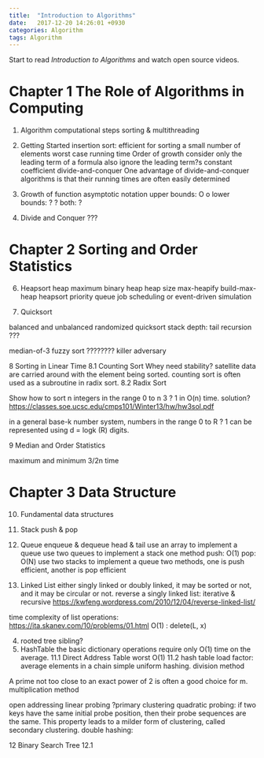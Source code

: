 ```yaml
---
title:  "Introduction to Algorithms"
date:   2017-12-20 14:26:01 +0930
categories: Algorithm
tags: Algorithm
---
```

Start to read _Introduction to Algorithms_ and watch open source videos.
<!-- more -->

Chapter 1 The Role of Algorithms in Computing
=====

1. Algorithm
	computational steps
	sorting & multithreading
2. Getting Started
	insertion sort: efficient for sorting a small number of elements
	worst case running time
	Order of growth
		consider only the leading term of a formula
		also ignore the leading term?s constant coefficient
	divide-and-conquer
		One advantage of divide-and-conquer algorithms is that their running times are often easily determined
3. Growth of function
	asymptotic notation
		upper bounds: O o
		lower bounds: ? ?
		both: ?

4. Divide and Conquer ???


Chapter 2 Sorting and Order Statistics
=====
6. Heapsort
heap
maximum binary heap
heap size
max-heapify
build-max-heap
heapsort
priority queue
	job scheduling or event-driven simulation

7. Quicksort

balanced and unbalanced
randomized quicksort
stack depth: tail recursion ???

median-of-3
fuzzy sort
	????????
killer adversary

8 Sorting in Linear Time
8.1 Counting Sort
Whey need stability?
satellite data are carried around with the element being sorted.
counting sort is often used as a subroutine in radix sort.
8.2 Radix Sort

Show how to sort n integers in the range 0 to n 3 ? 1 in O(n) time.
solution?
https://classes.soe.ucsc.edu/cmps101/Winter13/hw/hw3sol.pdf

in a general base-k number system, numbers in the range 0 to R ? 1 can be represented using d = logk (R) digits.

9 Median and Order Statistics

maximum and minimum
3/2n time


Chapter 3 Data Structure
=====

10. Fundamental data structures

1. Stack
push & pop

2. Queue
enqueue & dequeue
head & tail
use an array to implement a queue
use two queues to implement a stack
	one method push: O(1) pop: O(N)
use two stacks to implement a queue
	two methods, one is push efficient, another is pop efficient

3. Linked List
either singly linked or doubly linked, it may be sorted or not, and it may be circular or not.
reverse a singly linked list:
	iterative & recursive
	https://kwfeng.wordpress.com/2010/12/04/reverse-linked-list/

time complexity of list operations:
	https://ita.skanev.com/10/problems/01.html
O(1) : delete(L, x)

4. rooted tree
sibling?
11. HashTable
the basic dictionary operations require only O(1) time on the average.
11.1 Direct Address Table
worst O(1)
11.2 hash table
load factor: average elements in a chain
simple uniform hashing.
division method

A prime not too close to an exact power of 2 is often a good choice for m.
multiplication method

open addressing
linear probing ?primary clustering
quadratic probing: if two keys have the same initial probe position, then their probe sequences are the same. This property leads to a milder form of clustering, called secondary clustering.
double hashing:


12 Binary Search Tree
12.1
